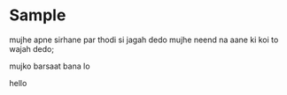 # Sample
mujhe apne sirhane par
thodi si jagah dedo
mujhe neend na aane ki koi
to wajah dedo;

mujko barsaat bana lo

hello
